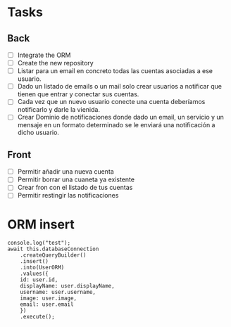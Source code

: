 # Tasks

## Back

- [ ] Integrate the ORM
- [ ] Create the new repository
- [ ] Listar para un email en concreto todas las cuentas asociadas a ese usuario.
- [ ] Dado un listado de emails o un mail solo crear usuarios a notificar que tienen que entrar y conectar sus cuentas.
- [ ] Cada vez que un nuevo usuario conecte una cuenta deberíamos notificarlo y darle la vienida.
- [ ] Crear Dominio de notificaciones donde dado un email, un servicio y un mensaje en un formato determinado se le enviará una notificación a dicho usuario.

## Front

- [ ] Permitir añadir una nueva cuenta
- [ ] Permitir borrar una cuaneta ya existente
- [ ] Crear fron con el listado de tus cuentas
- [ ] Permitir restingir las notificaciones

# ORM insert

```
console.log("test");
await this.databaseConnection
    .createQueryBuilder()
    .insert()
    .into(UserORM)
    .values({
    id: user.id,
    displayName: user.displayName,
    username: user.username,
    image: user.image,
    email: user.email
    })
    .execute();
```
